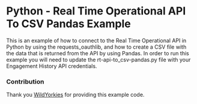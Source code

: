 # Python - Real Time Operational API To CSV Pandas Example
This is an example of how to connect to the Real Time Operational API in Python by using the requests_oauthlib, and how to create a CSV file with the data that is returned from the API by using Pandas. In order to run this example you will need to update the rt-api-to_csv-pandas.py file with your Engagement History API credentials.

### Contribution 
Thank you [WildYorkies](https://github.com/WildYorkies) for providing this example code.